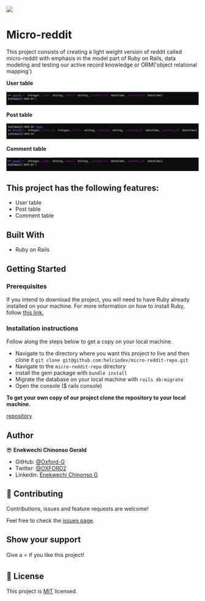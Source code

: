 ![](https://img.shields.io/badge/Microverse-blueviolet)


# Micro-reddit
This project consists of creating a light weight version of reddit called micro-reddit with emphasis in the model part of Ruby on Rails, data modeling and testing our active record knowledge or ORM('object relational mapping')

**User table**

![user table in Rails console](app/assets/images/User_table.png)

**Post table**

![post table in Rails console](app/assets/images/Post_table.png)

**Comment table**

![comment table in Rails console](app/assets/images/User_table.png)

## This project has the following features:

- User table
- Post table
- Comment table

## Built With

- Ruby on Rails

## Getting Started

### Prerequisites

If you intend to download the project, you will need to have Ruby already installed on your machine. For more information on how to install Ruby, follow [this link.](https://www.ruby-lang.org/en/downloads/)

### Installation instructions

Follow along the steps below to get a copy on your local machine.

- Navigate to the directory where you want this project to live and then clone it `git clone git@github.com:helciodev/micro-reddit-repo.git`
- Navigate to the `micro-reddit-repo` directory
- install the gem package with `bundle install`
- Migrate the database on your local machine with `rails db:migrate`
- Open the console ($ rails console)

**To get your own copy of our project clone the repository to your local machine.**

[repository](https://github.com/Oxford-G/micro-reddit.git)

## Author

😎 **Enekwechi Chinonso Gerald**

- GitHub: [@Oxford-G](https://github.com/Oxford-G)
- Twitter: [@OXFORD2](https://twitter.com/OXFOXD2)
- Linkedin: [Enekwechi Chinonso G](https://www.linkedin.com/in/chinonso-enekwechi)

## 🤝 Contributing

Contributions, issues and feature requests are welcome!

Feel free to check the [issues page](https://github.com/Oxford-G/micro-reddit/issues).

## Show your support

Give a ⭐️ if you like this project!


## 📝 License

This project is [MIT](./LICENSE) licensed.
